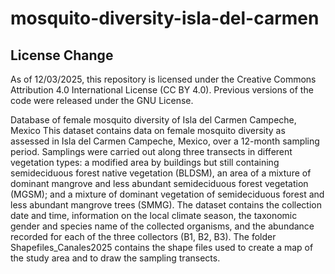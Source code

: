 # mosquito-diversity-isla-del-carmen

## License Change
As of 12/03/2025, this repository is licensed under the Creative Commons Attribution 4.0 International License (CC BY 4.0). Previous versions of the code were released under the GNU License.


Database of female mosquito diversity of Isla del Carmen Campeche, Mexico
This dataset contains data on female mosquito diversity as assessed in Isla del Carmen Campeche, Mexico, over a 12-month sampling period.
Samplings were carried out along three transects in different vegetation types: a modified area by buildings but still containing semideciduous forest native vegetation (BLDSM), an area of a mixture of dominant mangrove and less abundant semideciduous forest vegetation (MGSM); and a mixture of dominant vegetation of semideciduous forest and less abundant mangrove trees (SMMG).
The dataset contains the collection date and time, information on the local climate season, the taxonomic gender and species name of the collected organisms, and the abundance recorded for each of the three collectors (B1, B2, B3).
The folder Shapefiles_Canales2025 contains the shape files used to create a map of the study area and to draw the sampling transects.
